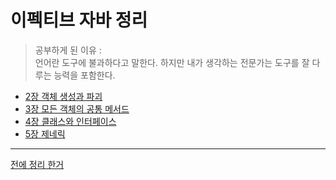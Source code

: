 # 이펙티브 자바 정리

> 공부하게 된 이유 :  
언어란 도구에 불과하다고 말한다. 하지만 내가 생각하는 전문가는 도구를 잘 다루는 능력을 포함한다.
>
- [2장 객체 생성과 파괴](https://github.com/dyparkkk/TIL/blob/main/book/이펙티브_자바/Ch02.md)
- [3장 모든 객체의 공통 메서드](https://github.com/dyparkkk/TIL/blob/main/book/이펙티브_자바/Ch03.md)
- [4장 클래스와 인터페이스](https://github.com/dyparkkk/TIL/blob/main/book/이펙티브_자바/Ch04.md)
- [5장 제네릭](https://github.com/dyparkkk/TIL/blob/main/book/이펙티브_자바/Ch05.md)


---  
[전에 정리 한거](https://github.com/dyparkkk/TIL/blob/main/book/이펙티브_자바/effective_Java.md) 
